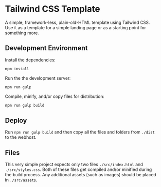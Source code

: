 # Tailwind CSS Template

A simple, framework-less, plain-old-HTML template using Tailwind CSS. Use it as a template for a
simple landing page or as a starting point for something more.

## Development Environment

Install the dependencies:

```bash
npm install
```

Run the the development server:

```bash
npm run gulp
```

Compile, minify, and/or copy files for distribution:

```bash
npm run gulp build
```

## Deploy

Run `npm run gulp build` and then copy all the files and folders from `./dist` to the webhost.

## Files

This very simple project expects only two files `./src/index.html` and `./src/styles.css`. Both of
these files get compiled and/or minified during the build process. Any additional assets (such as
images) should be placed in `./src/assets`.
